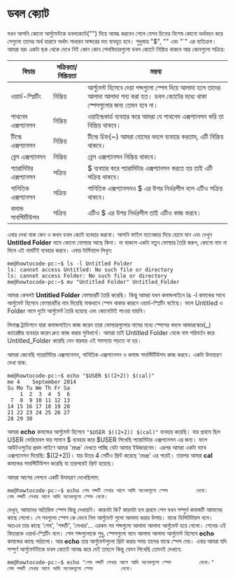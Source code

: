 # ডবল ক্যোট #

যখন আপনি কোনো আর্গুমেন্টকে ডবলক্যোট("") দিয়ে আবদ্ধ করবেন শেলে যেসব চিহ্নের বিশেষ কোনো অর্থবহন করে সেগুলো তাদের অর্থ হারাবে অর্থাৎ সাধারন অক্ষরের মত ব্যবহৃত হবে। শুধুমাত্র "$", "\" এবং "`" এর ব্যতিক্রম। আমরা বরং একটা ছক থেকে দেখে নিই কোন কোন শেলফিচারগুলো ডবল ক্যোটে নিস্ক্রিয় থাকবে আর কোনগুলো সক্রিয়:

| ফিচার | সক্রিয়তা/নিস্ক্রিয়তা | মন্তব্য |
| ----------------- | ------ | ---------------------------------- | 
| ওয়ার্ড-স্প্লিটিং | নিস্ক্রিয় | আর্গুমেন্ট হিসেবে দেয়া শব্দগুলো স্পেস দিয়ে আলাদা হলে তাদের আলাদা আলাদা গন্য করা হত। ডবল ক্যোটের মধ্যে থাকা স্পেসগুলোর জন্য তেমন হবে না। |
| পাথনেম এক্সপ্যানসন | নিস্ক্রিয় | ওয়াইল্ডকার্ড ব্যবহার করে আমরা যে পাথনেম এক্সপ্যানসন করি তা নিস্ক্রিয় থাকবে। |
| টিল্ডে এক্সপ্যানসন | নিস্ক্রিয় | টিল্ডে চিহ্ন(~) আমরা হোমের বদলে ব্যবহার করতাম, এটি নিস্ক্রিয় থাকবে। |
| ব্রেস এক্সপ্যানসন | নিস্ক্রিয়| ব্রেস এক্সপ্যানসন নিস্ক্রিয় থাকবে। |
| প্যারামিটার এক্সপ্যানসন | সক্রিয় | $ ব্যবহার করে প্যারামিটার এক্সপ্যানসন করতে হয় তাই এটি সক্রিয় থাকবে। |
| গানিতিক এক্সপ্যানসন | সক্রিয় | গানিতিক এক্সপ্যানসনও $ এর উপর নির্ভরশীল বলে এটিও সক্রিয় থাকবে। |
| কমান্ড সাবস্টিটিউশন | সক্রিয় | এটিও $ এর উপর নির্ভরশীল তাই এটিও কাজ করবে। |

এবার দেখা যাক কেন ও কখন ডবল ক্যোট ব্যবহার করবো। আপনি ফাইল ম্যানেজার দিয়ে হোমে যান এবং দেখুন **Untitled Folder** নামে কোনো ফোল্ডার আছে কিনা। না থাকলে একটা নতুন ফোল্ডার তৈরি করুন, কোনো নাম না দিলে এই নামটিই ব্যবহার করবে। এবার টার্মিনালে লিখুন:

```
me@howtocode-pc:~$ ls -l Untitled Folder
ls: cannot access Untitled: No such file or directory
ls: cannot access Folder: No such file or directory
me@howtocode-pc:~$ mv "Untitled Folder" Untitled_Folder
```

আমরা কেবলই **Untitled Folder** ফোল্ডারটি তৈরি করেছি। কিন্তু আমরা যখন কমান্ডলাইনে ls -l কমান্ডের সাথে আর্গুমেন্ট হিসেবে ফোল্ডারটির নাম দিয়েছি মাঝখানে স্পেস থাকার কারনে ওয়ার্ড-স্প্লিটিং ঘটেছে। ফলে Untitled ও Folder নামে দুটো আর্গুমেন্ট তৈরি হয়েছে এবং কোনোটাই পাওয়া যায়নি।

লিনাক্স ট্রাডিশনে যারা কমান্ডলাইনে কাজ করেন তারা ফোল্ডারগুলোর নামের মধ্যে স্পেসের বদলে আন্ডারস্কোর(_) ক্যারেক্টার ব্যবহার করেন দ্রুত কাজ করার সুবিধার্থে। আমরা তাই Untitled Folder থেকে নাম পরিবর্তন করে Untitled_Folder করেছি যেন বারবার এই সমস্যায় পড়তে না হয়।

আমরা জেনেছি প্যারামিটার এক্সপ্যানসন, গানিতিক এক্সপ্যানসন ও কমান্ড সাবস্টিটিউশন কাজ করবে। একটা উদাহারণ দেখা যাক:

```
me@howtocode-pc:~$ echo "$USER $((2+2)) $(cal)"
me 4    September 2014     
Su Mo Tu We Th Fr Sa  
    1  2  3  4  5  6  
 7  8  9 10 11 12 13  
14 15 16 17 18 19 20  
21 22 23 24 25 26 27  
28 29 30              
```

আমরা **echo** কমান্ডের আর্গুমেন্ট হিসেবে `"$USER $((2+2)) $(cal)"` ব্যবহার করেছি। যার প্রথমে ছিল USER ভেরিয়েবল যার সামনে $ ব্যবহার করে $USER লিখেছি প্যারামিটার এক্সপ্যানসন এর জন্য। ফলে আউটওপুটের প্রথম লাইণে আমরা 'me' দেখতে পাচ্ছি যেটা আমার ইউজারনেম। এরপর আমরা একটা ম্যাথ এক্সপ্যানসন দিয়েছি: $((2+2))। যার উত্তর 4 সেটিও প্রিন্ট করেছে 'me' এর পরেই। তারপর আমরা **cal** কমান্ডের সাবস্টিটিউশন করেছি যা তারপরেই প্রিন্ট হয়েছে।

আমরা আগের লেসনে একটি উদাহরণ দেখেছিলাম:

```
me@howtocode-pc:~$ echo শেষ শব্দটি লেখার আগে আমি অনেকগুলো স্পেস         দেবো।
শেষ শব্দটি লেখার আগে আমি অনেকগুলো স্পেস দেবো।
```

দেখুন, আমাদের অতিরিক্ত স্পেস কিন্তু দেখায়নি। কারনটা কি? কারনটা হল প্রথমে শেল যখন সম্পুর্ন কমান্ডটি আমাদের কাছে পেল‌ো। সে সবগুলো স্পেস কে ভেবে নিল আর্গুমেন্ট গুলো আলাদা করার উপায়। যাকে ডিলিমিটারস বলে। অতএব তার কাছে 'শেষ', 'শব্দটি', 'লেখার'... এরকম সব শব্দগুলো আলাদা আলাদা আর্গুমেন্ট হয়ে গেলো। শেলের এই ফিচারকে ওয়ার্ড-স্প্লিটিং বলে। শেল শব্দগুলোকে শুধু, স্পেসগুলো বাদে আলাদা আলাদা আর্গুমেন্ট হিসেবে **echo** কমান্ডের কাছে পাঠালো। আর **echo** তার আর্গুমেন্টগুলো প্রিন্ট করার সময় তাদের মাঝে স্পেস দেয়। এবার আমরা যদি সম্পুর্ণ আর্গুমেন্টটাকে ডবল ক্যোটে আবদ্ধ করে দেই তাহলে কিন্তু যেমন লিখেছি তেমনই দেখাবে:

```
me@howtocode-pc:~$ echo "শেষ শব্দটি লেখার আগে আমি অনেকগুলো স্পেস         দেবো।"
শেষ শব্দটি লেখার আগে আমি অনেকগুলো স্পেস         দেবো।
```